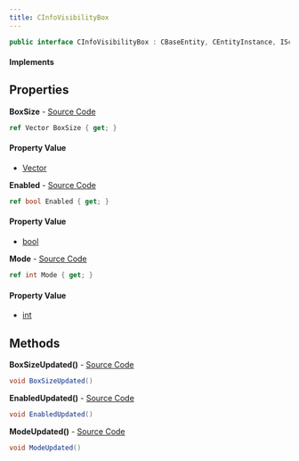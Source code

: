 ```yaml
---
title: CInfoVisibilityBox
---
```


```csharp
public interface CInfoVisibilityBox : CBaseEntity, CEntityInstance, ISchemaClass<CEntityInstance>, ISchemaClass<CBaseEntity>, ISchemaClass<CInfoVisibilityBox>, ISchemaField, ISchemaClass, INativeHandle
```

#### Implements

## Properties

**BoxSize** - [Source Code](https://github.com/swiftly-solution/swiftlys2/blob/master/managed/src/SwiftlyS2.Generated/Schemas/Interfaces/CInfoVisibilityBox.cs#L18)

```csharp
ref Vector BoxSize { get; }
```

#### Property Value

- [Vector](/docs/api/shared/natives/vector)

**Enabled** - [Source Code](https://github.com/swiftly-solution/swiftlys2/blob/master/managed/src/SwiftlyS2.Generated/Schemas/Interfaces/CInfoVisibilityBox.cs#L20)

```csharp
ref bool Enabled { get; }
```

#### Property Value

- [bool](https://learn.microsoft.com/dotnet/api/system.boolean)

**Mode** - [Source Code](https://github.com/swiftly-solution/swiftlys2/blob/master/managed/src/SwiftlyS2.Generated/Schemas/Interfaces/CInfoVisibilityBox.cs#L16)

```csharp
ref int Mode { get; }
```

#### Property Value

- [int](https://learn.microsoft.com/dotnet/api/system.int32)

## Methods

**BoxSizeUpdated()** - [Source Code](https://github.com/swiftly-solution/swiftlys2/blob/master/managed/src/SwiftlyS2.Generated/Schemas/Interfaces/CInfoVisibilityBox.cs#L23)

```csharp
void BoxSizeUpdated()
```

**EnabledUpdated()** - [Source Code](https://github.com/swiftly-solution/swiftlys2/blob/master/managed/src/SwiftlyS2.Generated/Schemas/Interfaces/CInfoVisibilityBox.cs#L24)

```csharp
void EnabledUpdated()
```

**ModeUpdated()** - [Source Code](https://github.com/swiftly-solution/swiftlys2/blob/master/managed/src/SwiftlyS2.Generated/Schemas/Interfaces/CInfoVisibilityBox.cs#L22)

```csharp
void ModeUpdated()
```

